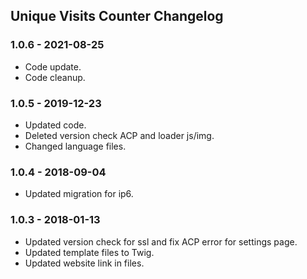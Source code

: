 ## Unique Visits Counter Changelog

### 1.0.6 - 2021-08-25

- Code update.
- Code cleanup.

### 1.0.5 - 2019-12-23

- Updated code.
- Deleted version check ACP and loader js/img.
- Changed language files.

### 1.0.4 - 2018-09-04

- Updated migration for ip6.

### 1.0.3 - 2018-01-13

- Updated version check for ssl and fix ACP error for settings page.
- Updated template files to Twig.
- Updated website link in files.
